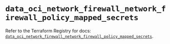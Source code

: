 # `data_oci_network_firewall_network_firewall_policy_mapped_secrets`

Refer to the Terraform Registry for docs: [`data_oci_network_firewall_network_firewall_policy_mapped_secrets`](https://registry.terraform.io/providers/oracle/oci/7.19.0/docs/data-sources/network_firewall_network_firewall_policy_mapped_secrets).
